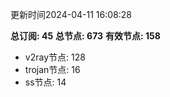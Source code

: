 更新时间2024-04-11 16:08:28

**总订阅: 45**
**总节点: 673**
**有效节点: 158**
- v2ray节点: 128
- trojan节点: 16
- ss节点: 14
